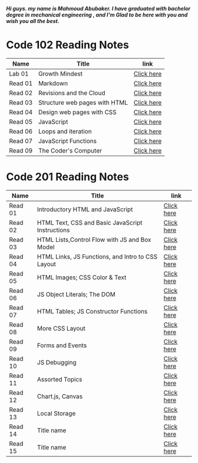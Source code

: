 ***Hi guys. my name is Mahmoud Abubaker. I have graduated with bachelor degree in mechanical engineering , and I'm Glad to be here with you and wish you all the best.***


# Code 102 Reading Notes

| Name  |   Title                       |link              |
|-------|------------------------------ |------------------|
|Lab 01 | Growth Mindest                | [Click here](https://mahmoudabubaker9.github.io/reading-notes/Lab01)   |
|Read 01| Markdown                      | [Click here](https://mahmoudabubaker9.github.io/reading-notes/Read01)  |
|Read 02| Revisions and the Cloud       | [Click here](https://mahmoudabubaker9.github.io/reading-notes/Read02)  |
|Read 03| Structure web pages with HTML | [Click here](https://mahmoudabubaker9.github.io/reading-notes/Read03)  |
|Read 04| Design web pages with CSS     | [Click here](https://mahmoudabubaker9.github.io/reading-notes/Read04)  |
|Read 05| JavaScript                    | [Click here](https://mahmoudabubaker9.github.io/reading-notes/Read05)  |
|Read 06| Loops and iteration           | [Click here](https://mahmoudabubaker9.github.io/reading-notes/Read06)  |
|Read 07| JavaScript Functions          | [Click here](https://mahmoudabubaker9.github.io/reading-notes/Read07)  |
|Read 09| The Coder's Computer          | [Click here](https://mahmoudabubaker9.github.io/reading-notes/Read09)  |



# Code 201 Reading Notes

| Name  |   Title                                          |link              |
|-------|--------------------------------------------------|------------------|
|Read 01 |Introductory HTML and JavaScript                 | [Click here](https://mahmoudabubaker9.github.io/reading-notes/Read201)           |
|Read 02 |HTML Text, CSS  and Basic JavaScript Instructions| [Click here](https://mahmoudabubaker9.github.io/reading-notes/Read202)           |
|Read 03 |HTML Lists,Control Flow with JS and Box Model    | [Click here](https://mahmoudabubaker9.github.io/reading-notes/Read203)           |
|Read 04 |HTML Links, JS Functions, and Intro to CSS Layout| [Click here](https://mahmoudabubaker9.github.io/reading-notes/Read204)           |
|Read 05 |HTML Images; CSS Color & Text                    | [Click here](https://mahmoudabubaker9.github.io/reading-notes/Read205)           |
|Read 06 |JS Object Literals; The DOM                      | [Click here](https://mahmoudabubaker9.github.io/reading-notes/Read206)           |
|Read 07 |HTML Tables; JS Constructor Functions            | [Click here](https://mahmoudabubaker9.github.io/reading-notes/Read207)           |
|Read 08 |More CSS Layout                                  | [Click here](https://mahmoudabubaker9.github.io/reading-notes/Read208)           |
|Read 09 |Forms and Events                                 | [Click here](https://mahmoudabubaker9.github.io/reading-notes/Read209)           |
|Read 10 |JS Debugging                                     | [Click here](https://mahmoudabubaker9.github.io/reading-notes/Read210)           |
|Read 11 |Assorted Topics                                  | [Click here](https://mahmoudabubaker9.github.io/reading-notes/Read211)           |
|Read 12 |Chart.js, Canvas                                 | [Click here](https://mahmoudabubaker9.github.io/reading-notes/Read212)           |
|Read 13 |Local Storage                                    | [Click here](https://mahmoudabubaker9.github.io/reading-notes/Read213)           |
|Read 14 |     Title name                                  | [Click here](https://mahmoudabubaker9.github.io/reading-notes/Read200)           |
|Read 15 |     Title name                                  | [Click here](https://mahmoudabubaker9.github.io/reading-notes/Read200)           |

